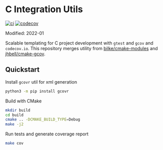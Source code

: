 # C Integration Utils

[![ci](https://github.com/ztnel/gtest/actions/workflows/ci.yaml/badge.svg)](https://github.com/ztnel/gtest/actions/workflows/ci.yaml)
[![codecov](https://codecov.io/gh/ztnel/gtest/branch/master/graph/badge.svg?token=FW5QOZV3HS)](https://codecov.io/gh/ztnel/gtest)

Modified: 2022-01

Scalable templating for C project development with `gtest` and `gcov` and `codecov.io`. This repository merges utility from [bilke/cmake-modules](https://github.com/bilke/cmake-modules) and [jhbell/cmake-gcov](https://github.com/jhbell/cmake-gcov).

## Quickstart
Install `gcovr` util for xml generation
```bash
python3 -m pip install gcovr
```

Build with CMake
```bash
mkdir build
cd build
cmake .. -DCMAKE_BUILD_TYPE=Debug
make -j2
```

Run tests and generate coverage report
```bash
make cov
```

